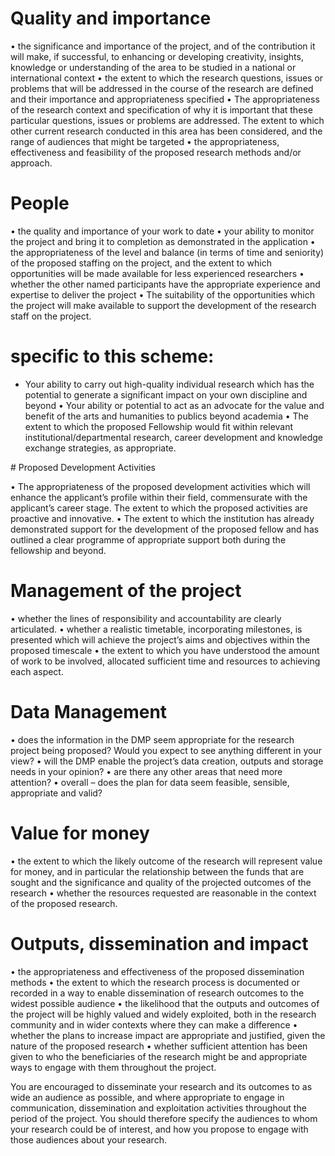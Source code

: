 # Quality and importance


• the significance and importance of the project, and of the contribution it will make, if successful, to enhancing or developing creativity, insights, knowledge or understanding of the area to be studied in a national or international context
• the extent to which the research questions, issues or problems that will be addressed in the course of the research are defined and their importance and appropriateness specified
• The appropriateness of the research context and specification of why it is important that these particular questions, issues or problems are addressed. The extent to which other current research conducted in this area has been considered, and the range of audiences that might be targeted
• the appropriateness, effectiveness and feasibility of the proposed research methods and/or approach.

# People
• the quality and importance of your work to date
• your ability to monitor the project and bring it to completion as demonstrated in the application
• the appropriateness of the level and balance (in terms of time and seniority) of
the proposed staffing on the project, and the extent to which opportunities will be made available for less experienced researchers
• whether the other named participants have the appropriate experience and expertise to deliver the project
• The suitability of the opportunities which the project will make available to support the development of the research staff on the project.

# specific to this scheme:

- Your ability to carry out high-quality individual research which has the potential to generate a significant impact on your own discipline and beyond
• Your ability or potential to act as an advocate for the value and benefit of the arts and humanities to publics beyond academia
• The extent to which the proposed Fellowship would fit within relevant institutional/departmental research, career development and knowledge exchange strategies, as appropriate.


# Proposed Development Activities

• The appropriateness of the proposed development activities which will enhance the applicant’s profile within their field, commensurate with the applicant’s career stage. The extent to which the proposed activities are proactive and innovative.
• The extent to which the institution has already demonstrated support for the development of the proposed fellow and has outlined a clear programme of appropriate support both during the fellowship and beyond.


# Management of the project

• whether the lines of responsibility and accountability are clearly articulated.
• whether a realistic timetable, incorporating milestones, is presented which will achieve the project’s aims and objectives within the proposed timescale
• the extent to which you have understood the amount of work to be involved, allocated sufficient time and resources to achieving each aspect.


# Data Management

• does the information in the DMP seem appropriate for the research project being proposed? Would you expect to see anything different in your view?
• will the DMP enable the project’s data creation, outputs and storage needs in your opinion?
• are there any other areas that need more attention?
• overall – does the plan for data seem feasible, sensible, appropriate and valid?



# Value for money

• the extent to which the likely outcome of the research will represent value for money, and in particular the relationship between the funds that are sought and the significance and quality of the projected outcomes of the research
• whether the resources requested are reasonable in the context of the proposed research.

# Outputs, dissemination and impact

• the appropriateness and effectiveness of the proposed dissemination methods
• the extent to which the research process is documented or recorded in a way to enable dissemination of research outcomes to the widest possible audience
• the likelihood that the outputs and outcomes of the project will be highly valued and widely exploited, both in the research community and in wider contexts where they can make a difference
• whether the plans to increase impact are appropriate and justified, given the nature of the proposed research
• whether sufficient attention has been given to who the beneficiaries of the research might be and appropriate ways to engage with them throughout the project.


You are encouraged to disseminate your research and its outcomes to as wide an audience as possible, and where appropriate to engage in communication, dissemination and exploitation activities throughout the period of the project. You should therefore specify the audiences to whom your research could be of interest, and how you propose to engage with those audiences about your research.


